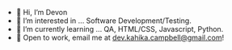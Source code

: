- 👋 Hi, I’m Devon
- 👀 I’m interested in ... Software Development/Testing.    
- 🌱 I’m currently learning ... QA, HTML/CSS, Javascript, Python. 
- 💞️ Open to work, email me at dev.kahika.campbell@gmail.com!

<!---
DevTheTester/DevTheTester is a ✨ special ✨ repository because its `README.md` (this file) appears on your GitHub profile.
You can click the Preview link to take a look at your changes.
--->
